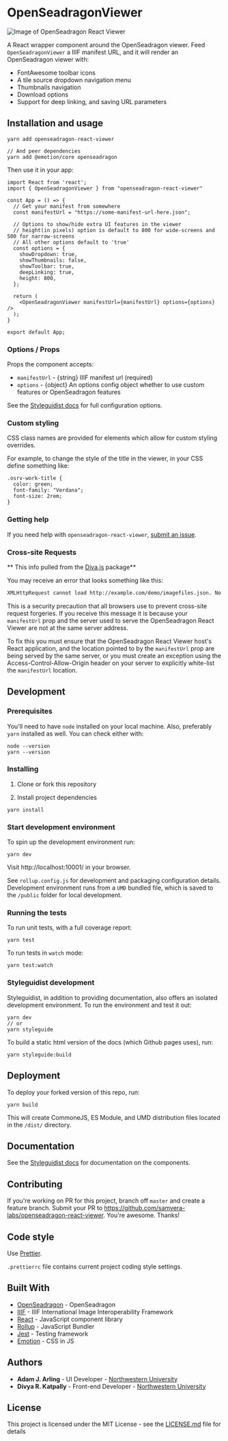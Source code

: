 # OpenSeadragonViewer

![Image of OpenSeadragon React Viewer](https://imgur.com/6PbYcbE)

A React wrapper component around the OpenSeadragon viewer. Feed `OpenSeadragonViewer` a IIIF manifest URL, and it will render an OpenSeadragon viewer with:

- FontAwesome toolbar icons
- A tile source dropdown navigation menu
- Thumbnails navigation
- Download options
- Support for deep linking, and saving URL parameters

## Installation and usage

```
yarn add openseadragon-react-viewer

// And peer dependencies
yarn add @emotion/core openseadragon
```

Then use it in your app:

```
import React from 'react';
import { OpenSeadragonViewer } from "openseadragon-react-viewer"

const App = () => {
  // Get your manifest from somewhere
  const manifestUrl = "https://some-manifest-url-here.json";

  // Options to show/hide extra UI features in the viewer
  // height(in pixels) option is default to 800 for wide-screens and 500 for narrow-screens
  // All other options default to 'true'
  const options = {
    showDropdown: true,
    showThumbnails: false,
    showToolbar: true,
    deepLinking: true,
    height: 800,
  };

  return (
    <OpenSeadragonViewer manifestUrl={manifestUrl} options={options} />
  );
}

export default App;
```

### Options / Props

Props the component accepts:

- `manifestUrl` - {string} IIIF manifest url (required)
- `options` - {object} An options config object whether to use custom features or OpenSeadragon features

See the [Styleguidist docs](https://samvera-labs.github.io/openseadragon-react-viewer/) for full configuration options.

### Custom styling

CSS class names are provided for elements which allow for custom styling overrides.

For example, to change the style of the title in the viewer, in your CSS define something like:

```
.osrv-work-title {
  color: green;
  font-family: "Verdana";
  font-size: 2rem;
}
```

### Getting help

If you need help with `openseadragon-react-viewer`, [submit an issue](https://github.com/samvera-labs/openseadragon-react-viewer/issues).

### Cross-site Requests

** This info pulled from the [Diva.js](https://github.com/ddmal/diva.js) package**

You may receive an error that looks something like this:

```bash
XMLHttpRequest cannot load http://example.com/demo/imagefiles.json. No 'Access-Control-Allow-Origin' header is present on the requested resource. Origin 'http://localhost:8000' is therefore not allowed access.
```

This is a security precaution that all browsers use to prevent cross-site request forgeries. If you receive this message it is because your `manifestUrl` prop and the server used to serve the OpenSeadragon React Viewer are not at the same server address.

To fix this you must ensure that the OpenSeadragon React Viewer host's React application, and the location pointed to by the `manifestUrl` prop are being served by the same server, or you must create an exception using the Access-Control-Allow-Origin header on your server to explicitly white-list the `manifestUrl` location.

## Development

### Prerequisites

You'll need to have `node` installed on your local machine. Also, preferably `yarn` installed as well. You can check either with:

```
node --version
yarn --version
```

### Installing

1. Clone or fork this repository

2. Install project dependencies

```
yarn install
```

### Start development environment

To spin up the development environment run:

```
yarn dev
```

Visit http://localhost:10001/ in your browser.

See `rollup.config.js` for development and packaging configuration details. Development environment runs from a `UMD` bundled file, which is saved to the `/public` folder for local development.

### Running the tests

To run unit tests, with a full coverage report:

```
yarn test
```

To run tests in `watch` mode:

```
yarn test:watch
```

### Styleguidist development

Styleguidist, in addition to providing documentation, also offers an isolated development environment. To run the environment and test it out:

```
yarn dev
// or
yarn styleguide
```

To build a static html version of the docs (which Github pages uses), run:

```
yarn styleguide:build
```

## Deployment

To deploy your forked version of this repo, run:

```
yarn build
```

This will create CommoneJS, ES Module, and UMD distribution files located in the `/dist/` directory.

## Documentation

See the [Styleguidist docs](https://samvera-labs.github.io/openseadragon-react-viewer/) for documentation on the components.

## Contributing

If you're working on PR for this project, branch off `master` and create a feature branch. Submit your PR to https://github.com/samvera-labs/openseadragon-react-viewer. You're awesome. Thanks!

## Code style

Use [Prettier](https://prettier.io/).

`.prettierrc` file contains current project coding style settings.

## Built With

- [OpenSeadragon](https://openseadragon.github.io/) - OpenSeadragon
- [IIIF](https://iiif.io/) - IIIF International Image Interoperability Framework
- [React](https://reactjs.org/) - JavaScript component library
- [Rollup](https://rollupjs.org/) - JavaScript Bundler
- [Jest](https://jestjs.io/) - Testing framework
- [Emotion](https://emotion.sh/) - CSS in JS

## Authors

- **Adam J. Arling** - UI Developer - [Northwestern University](https://github.com/adamjarling)
- **Divya R. Katpally** - Front-end Developer - [Northwestern University](https://github.com/katdivyareddy10)

## License

This project is licensed under the MIT License - see the [LICENSE.md](LICENSE.md) file for details
